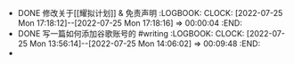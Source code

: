 - DONE 修改关于[[耀拟计划]] & 免责声明
  :LOGBOOK:
  CLOCK: [2022-07-25 Mon 17:18:12]--[2022-07-25 Mon 17:18:16] =>  00:00:04
  :END:
- DONE 写一篇如何添加谷歌账号的 #writing
  :LOGBOOK:
  CLOCK: [2022-07-25 Mon 13:56:14]--[2022-07-25 Mon 14:06:02] =>  00:09:48
  :END:
-